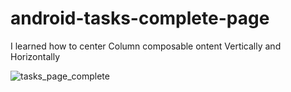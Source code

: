 # android-tasks-complete-page

I learned how to center Column composable ontent Vertically and Horizontally

![tasks_page_complete](https://user-images.githubusercontent.com/85868026/178353337-197e99a7-f3a4-4fc3-8f90-ccdfe779ae15.png)

